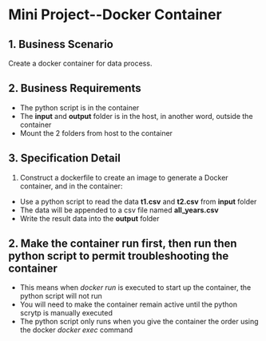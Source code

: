 # Mini Project--Docker Container
## 1. Business Scenario
Create a docker container for data process.

## 2. Business Requirements
- The python script is in the container
- The **input** and **output** folder is in the host, in another word, outside the container
- Mount the 2 folders from host to the container

## 3. Specification Detail
1. Construct a dockerfile to create an image to generate a Docker container, and in the container:
- Use a python script to read the data **t1.csv** and **t2.csv** from **input** folder
- The data will be appended to a csv file named **all_years.csv**
- Write the result data into the **output** folder

## 2. Make the container run first, then run then python script to permit troubleshooting the container
- This means when _docker run_ is executed to start up the container, the python script will not run
- You will need to make the container remain active until the python scrytp is manually executed
- The python script only runs when you give the container the order using the docker _docker exec_ command
